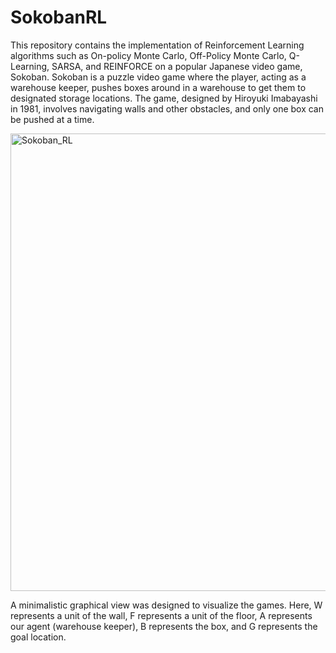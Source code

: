 # SokobanRL

This repository contains the implementation of Reinforcement Learning algorithms such as On-policy Monte Carlo, Off-Policy Monte Carlo, Q-Learning, SARSA, and REINFORCE on a popular Japanese video game, Sokoban. Sokoban is a puzzle video game where the player, acting as a warehouse keeper, pushes boxes around in a warehouse to get them to designated storage locations. The game, designed by Hiroyuki Imabayashi in 1981, involves navigating walls and other obstacles, and only one box can be pushed at a time. 

<img width="732" alt="Sokoban_RL" src="https://github.com/vshivaraman/SokobanRL/assets/156979861/a9ffb18b-0c60-4987-82c4-faa58535ed85">

A minimalistic graphical view was designed to visualize the games. Here, W represents a unit of the wall, F represents a unit of the floor, A represents our agent (warehouse keeper), B represents the box, and G represents the goal location.   
